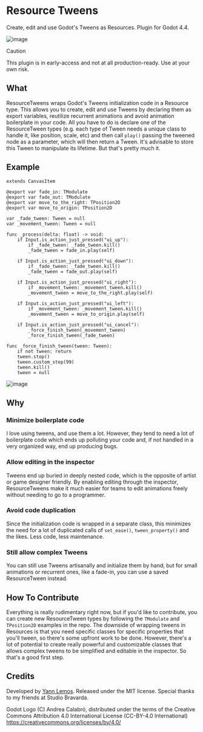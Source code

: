 # Resource Tweens
Create, edit and use Godot's Tweens as Resources. Plugin for Godot 4.4.

![image](https://github.com/user-attachments/assets/6a7e989c-4df7-424c-ad16-bb2de3022359)

> [!CAUTION]
> This plugin is in early-access and not at all production-ready. Use at your own risk.

## What
ResourceTweens wraps Godot's Tweens initialization code in a Resource type. This allows you to create, edit and use Tweens by declaring them as export variables, reutilize recurrent animations and avoid animation boilerplate in your code.
All you have to do is declare one of the ResourceTween types (e.g. each type of Tween needs a unique class to handle it, like position, scale, etc) and then call `play()` passing the tweened node as a parameter, which will then return a Tween.
It's advisable to store this Tween to manipulate its lifetime. But that's pretty much it.

## Example
```
extends CanvasItem

@export var fade_in: TModulate
@export var fade_out: TModulate
@export var move_to_the_right: TPosition2D
@export var move_to_origin: TPosition2D

var _fade_tween: Tween = null
var _movement_tween: Tween = null

func _process(delta: float) -> void:
	if Input.is_action_just_pressed("ui_up"):
		if _fade_tween: _fade_tween.kill()
		_fade_tween = fade_in.play(self)
	
	if Input.is_action_just_pressed("ui_down"):
		if _fade_tween: _fade_tween.kill()
		_fade_tween = fade_out.play(self)
	
	if Input.is_action_just_pressed("ui_right"):
		if _movement_tween: _movement_tween.kill()
		_movement_tween = move_to_the_right.play(self)
	
	if Input.is_action_just_pressed("ui_left"):
		if _movement_tween: _movement_tween.kill()
		_movement_tween = move_to_origin.play(self)
	
	if Input.is_action_just_pressed("ui_cancel"):
		_force_finish_tween(_movement_tween)
		_force_finish_tween(_fade_tween)

func _force_finish_tween(tween: Tween):
	if not tween: return
	tween.stop()
	tween.custom_step(99)
	tween.kill()
	tween = null
```
![image](https://github.com/user-attachments/assets/2ef92f72-3880-49b9-bae4-1f57b0a6502e)


## Why
### Minimize boilerplate code
I love using tweens, and use them a lot. However, they tend to need a lot of boilerplate code which ends up polluting your code and, if not handled in a very organized way, end up producing bugs.

### Allow editing in the inspector
Tweens end up buried in deeply nested code, which is the opposite of artist or game designer friendly. By enabling editing through the inspector, ResourceTweens make it much easier for teams to edit animations freely without needing to go to a programmer.

### Avoid code duplication
Since the initialization code is wrapped in a separate class, this minimizes the need for a lot of duplicated calls of `set_ease()`, `tween_property()` and the likes. Less code, less maintenance.

### Still allow complex Tweens
You can still use Tweens artisanally and initialize them by hand, but for small animations or recurrent ones, like a fade-in, you can use a saved ResourceTween instead.

## How To Contribute
Everything is really rudimentary right now, but if you'd like to contribute, you can create new ResourceTween types by following the `TModulate` and `TPosition2D` examples in the repo. The downside of wrapping tweens in Resources is that you need specific classes for specific properties that you'll tween, so there's some upfront work to be done. However, there's a lot of potential to create really powerful and customizable classes that allows complex tweens to be simplified and editable in the inspector. So that's a good first step.

## Credits

Developed by [Yann Lemos](https://github.com/yannlemos).
Released under the MIT license.
Special thanks to my friends at Studio Bravarda.

Godot Logo (C) Andrea Calabró, distributed under the terms of the Creative Commons Attribution 4.0 International License (CC-BY-4.0 International) <https://creativecommons.org/licenses/by/4.0/>
